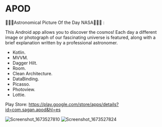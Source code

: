 # APOD

🌟🌟🌟Astronomical Picture Of the Day NASA🌟🌟🌟 :

This Android app allows you to discover the cosmos! Each day a different image or photograph of our fascinating universe is featured, along with a brief explanation written by a professional astronomer.

- Kotlin. 
- MVVM.
- Dagger Hilt.
- Room.
- Clean Architecture.
- DataBinding.
- Picasso.
- Photoview.
- Lottie.

Play Store:
https://play.google.com/store/apps/details?id=com.sagan.apod&hl=es

![Screenshot_1673527810](https://user-images.githubusercontent.com/37807677/212070713-48076d7a-9527-4c4a-8133-889756f8f3ce.png)
![Screenshot_1673527824](https://user-images.githubusercontent.com/37807677/212070721-aa3902cc-ea9e-4557-8981-ba20a1eb8729.png)
